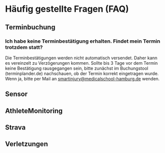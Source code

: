 # Häufig gestellte Fragen (FAQ)

## Terminbuchung

### Ich habe keine Terminbestätigung erhalten. Findet mein Termin trotzdem statt?
Die Terminbestätigungen werden nicht automatisch versendet. Daher kann es vereinzelt zu Verzögerungen kommen. Sollte bis 3 Tage vor dem Termin keine Bestätigung rausgegangen sein, bitte zunächst im Buchungstool (terminplander.de) nachschauen, ob der Termin korrekt eingetragen wurde. Wenn ja, bitte per Mail an smartinjury@medicalschool-hamburg.de wenden. 

## Sensor

## AthleteMonitoring

## Strava

## Verletzungen
